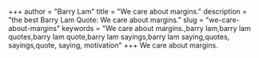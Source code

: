 +++
author = "Barry Lam"
title = "We care about margins."
description = "the best Barry Lam Quote: We care about margins."
slug = "we-care-about-margins"
keywords = "We care about margins.,barry lam,barry lam quotes,barry lam quote,barry lam sayings,barry lam saying,quotes, sayings,quote, saying, motivation"
+++
We care about margins.
